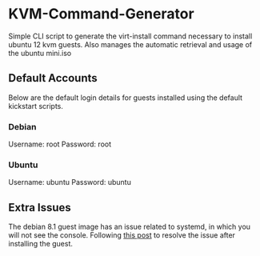 KVM-Command-Generator
=====================

Simple CLI script to generate the virt-install command necessary to install ubuntu 12 kvm guests. Also manages the automatic retrieval and usage of the ubuntu mini.iso


## Default Accounts
Below are the default login details for guests installed using the default kickstart scripts.
### Debian
Username: root
Password: root

### Ubuntu
Username: ubuntu
Password: ubuntu


## Extra Issues
The debian 8.1 guest image has an issue related to systemd, in which you will not see the console. Following [this post](https://unix.stackexchange.com/questions/203768/debian-8-kvm-guest-loading-initial-ramdisk) to resolve the issue after installing the guest.
